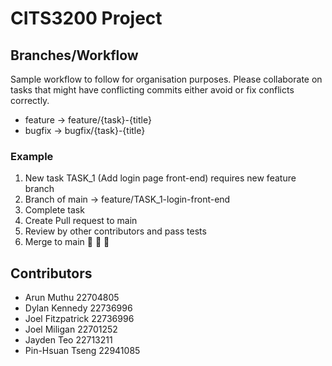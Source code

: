 # CITS3200 Project

## Branches/Workflow
Sample workflow to follow for organisation purposes. Please collaborate on tasks that might have conflicting commits either avoid or fix conflicts correctly.
- feature -> feature/{task}-{title}
- bugfix -> bugfix/{task}-{title}
  
### Example
1. New task TASK_1 (Add login page front-end) requires new feature branch
2. Branch of main -> feature/TASK_1-login-front-end
3. Complete task
4. Create Pull request to main
5. Review by other contributors and pass tests
6. Merge to main 🎉 🎉 🎉

## Contributors
- Arun Muthu 22704805
- Dylan Kennedy 22736996
- Joel Fitzpatrick 22736996 
- Joel Miligan 22701252
- Jayden Teo 22713211
- Pin-Hsuan Tseng 22941085
